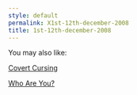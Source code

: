 ```yaml
---
style: default
permalink: X1st-12th-december-2008
title: 1st-12th-december-2008
---
```

You may also like:

[Covert Cursing](http://scp-wiki.net/covert-cursing)

[Who Are You?](http://scp-wiki.net/who-are-you)
